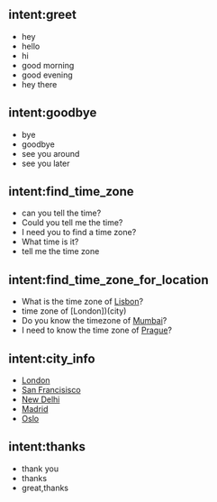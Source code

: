 ## intent:greet
- hey
- hello
- hi
- good morning
- good evening
- hey there

## intent:goodbye
- bye
- goodbye
- see you around
- see you later

## intent:find_time_zone
- can you tell the time?
- Could you tell me the time?
- I need you to find a time zone?
- What time is it?
- tell me the time zone

## intent:find_time_zone_for_location
 - What is the time zone of [Lisbon](city)?
 - time zone of [London])(city)
 - Do you know the timezone of [Mumbai](city)?
 - I need to know the time zone of [Prague](city)?

## intent:city_info
 - [London](city)
 - [San Francisisco](city)
 - [New Delhi](city)
 - [Madrid](city)
 - [Oslo](city)

## intent:thanks
 - thank you
 - thanks
 - great,thanks
